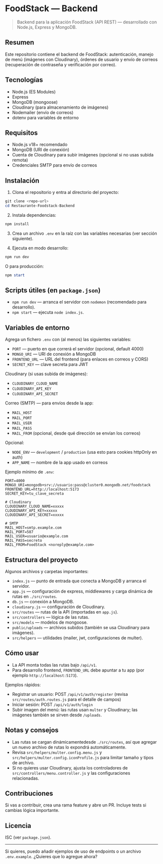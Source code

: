 # FoodStack — Backend

> Backend para la aplicación FoodStack (API REST) — desarrollado con Node.js, Express y MongoDB.

## Resumen

Este repositorio contiene el backend de FoodStack: autenticación, manejo de menú (imágenes con Cloudinary), órdenes de usuario y envío de correos (recuperación de contraseña y verificación por correo).

## Tecnologías

- Node.js (ES Modules)
- Express
- MongoDB (mongoose)
- Cloudinary (para almacenamiento de imágenes)
- Nodemailer (envío de correos)
- dotenv para variables de entorno

## Requisitos

- Node.js v18+ recomendado
- MongoDB (URI de conexión)
- Cuenta de Cloudinary para subir imágenes (opcional si no usas subida remota)
- Credenciales SMTP para envío de correos

## Instalación

1. Clona el repositorio y entra al directorio del proyecto:

```powershell
git clone <repo-url>
cd Restaurante-Foodstack-Backend
```

2. Instala dependencias:

```powershell
npm install
```

3. Crea un archivo `.env` en la raíz con las variables necesarias (ver sección siguiente).

4. Ejecuta en modo desarrollo:

```powershell
npm run dev
```

O para producción:

```powershell
npm start
```

## Scripts útiles (en `package.json`)

- `npm run dev` — arranca el servidor con `nodemon` (recomendado para desarrollo).
- `npm start` — ejecuta `node index.js`.

## Variables de entorno

Agrega un fichero `.env` con (al menos) las siguientes variables:

- `PORT` — puerto en que correrá el servidor (opcional, default 4000)
- `MONGO_URI` — URI de conexión a MongoDB
- `FRONTEND_URL` — URL del frontend (para enlaces en correos y CORS)
- `SECRET_KEY` — clave secreta para JWT

Cloudinary (si usas subida de imágenes):
- `CLOUDINARY_CLOUD_NAME`
- `CLOUDINARY_API_KEY`
- `CLOUDINARY_API_SECRET`

Correo (SMTP) — para envíos desde la app:
- `MAIL_HOST`
- `MAIL_PORT`
- `MAIL_USER`
- `MAIL_PASS`
- `MAIL_FROM` (opcional, desde qué dirección se envían los correos)

Opcional:
- `NODE_ENV` — `development` / `production` (usa esto para cookies httpOnly en auth)
- `APP_NAME` — nombre de la app usado en correos

Ejemplo mínimo de `.env`:

```env
PORT=4000
MONGO_URI=mongodb+srv://usuario:pass@cluster0.mongodb.net/foodstack
FRONTEND_URL=http://localhost:5173
SECRET_KEY=tu_clave_secreta

# Cloudinary
CLOUDINARY_CLOUD_NAME=xxxxx
CLOUDINARY_API_KEY=xxxxx
CLOUDINARY_API_SECRET=xxxxx

# SMTP
MAIL_HOST=smtp.example.com
MAIL_PORT=587
MAIL_USER=usuario@example.com
MAIL_PASS=secreto
MAIL_FROM=FoodStack <noreply@example.com>
```

## Estructura del proyecto

Algunos archivos y carpetas importantes:

- `index.js` — punto de entrada que conecta a MongoDB y arranca el servidor.
- `app.js` — configuración de express, middlewares y carga dinámica de rutas en `./src/routes`.
- `db.js` — conexión a MongoDB.
- `cloudinary.js` — configuración de Cloudinary.
- `src/routes` — rutas de la API (importadas en `app.js`).
- `src/controllers` — lógica de las rutas.
- `src/models` — modelos de mongoose.
- `public/uploads` — archivos subidos (también se usa Cloudinary para imágenes).
- `src/helpers` — utilidades (mailer, jwt, configuraciones de multer).

## Cómo usar

- La API monta todas las rutas bajo `/api/v1`.
- Para desarrollo frontend, `FRONTEND_URL` debe apuntar a tu app (por ejemplo `http://localhost:5173`).

Ejemplos rápidos:

- Registrar un usuario: POST `/api/v1/auth/register` (revisa `src/routes/auth.routes.js` para el detalle de campos)
- Iniciar sesión: POST `/api/v1/auth/login`
- Subir imagen del menú: las rutas usan `multer` y Cloudinary; las imágenes también se sirven desde `/uploads`.

## Notas y consejos

- Las rutas se cargan dinámicamentedesde `./src/routes`, así que agregar un nuevo archivo de rutas lo expondrá automáticamente.
- Revisa `src/helpers/multer.config.menu.js` y `src/helpers/multer.config.iconProfile.js` para limitar tamaño y tipos de archivo.
- Si no quieres usar Cloudinary, ajusta los controladores de `src/controllers/menu.controller.js` y las configuraciones relacionadas.

## Contribuciones

Si vas a contribuir, crea una rama feature y abre un PR. Incluye tests si cambias lógica importante.

## Licencia

ISC (ver `package.json`).

---

Si quieres, puedo añadir ejemplos de uso de endpoints o un archivo `.env.example`. ¿Quieres que lo agregue ahora?
